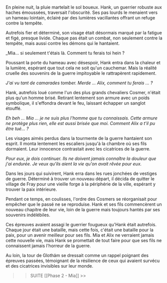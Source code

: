 
En pleine nuit, la pluie martelait le sol boueux. Hank, un guerrier robuste aux haches émoussées, traversait l'obscurité. Ses pas lourds le menaient vers un hameau lointain, éclairé par des lumières vacillantes offrant un refuge contre la tempête.

Autrefois fier et déterminé, son visage était désormais marqué par la fatigue et figé, presque livide. Chaque pas était un combat, non seulement contre la tempête, mais aussi contre les démons qui le hantaient.

_Mia... si seulement t'étais là. Comment tu ferais toi hein ?

Poussant la porte du hameau avec désespoir, Hank entra dans la chaleur et la lumière, espérant que tout cela ne soit qu'un cauchemar. Mais la réalité cruelle des souvenirs de la guerre impitoyable le rattrapèrent rapidement.

_J'ai vu tant de camarades tomber. Merde ... Alix, comment tu ferais ... ?_

Hank, autrefois loué comme l'un des plus grands chevaliers Cosmer, n'était plus qu'un homme brisé. Retirant lentement son armure avec un poids symbolique, il s'effondra devant le feu, laissant échapper un sanglot étouffé.

_Eh beh ... Mia ... je ne suis plus l'homme que tu connaissais. Cette armure ne protège plus rien, elle est aussi brisée que moi. Comment Alix a t'il pu être tué... ?_

Les visages aimés perdus dans la tourmente de la guerre hantaient son esprit. Il monta lentement les escaliers jusqu'à la chambre où ses fils dormaient. Leur innocence contrastait avec les cicatrices de la guerre.

_Pour eux, je dois continuer. Ils ne doivent jamais connaître la douleur que j'ai endurée. Je veux qu'ils aient la vie qu'on avait rêvée pour eux._

Dans les jours qui suivirent, Hank erra dans les rues jonchées de vestiges de guerre. Déterminé à trouver un nouveau départ, il décida de quitter le village de Fray pour une vieille forge à la périphérie de la ville, espérant y trouver la paix intérieure.


Pendant ce temps, en coulisses, l'ordre des Cosmers se réorganisait pour empêcher que le passé ne se reproduise. Hank et ses fils commencèrent un nouveau chapitre de leur vie, loin de la guerre mais toujours hantés par ses souvenirs indélébiles.

Ces épreuves avaient assagi le guerrier fougueux qu'Hank était autrefois. Chaque jour était une bataille, mais cette fois, c'était une bataille pour la paix, pour un avenir meilleur pour ses fils. Mia et Alix ne verraient jamais cette nouvelle vie, mais Hank se promettait de tout faire pour que ses fils ne connaissent jamais l'horreur de la guerre.



Au loin, la tour de Glothäm se dressait comme un rappel poignant des épreuves passées, témoignant de la résilience de ceux qui avaient survécu et des cicatrices invisibles sur leur monde.

>> SUITE [[Phase 2 - Mia]]  >>
